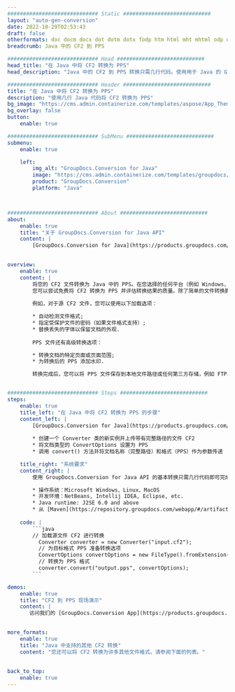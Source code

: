 ```yaml
---
############################# Static ############################
layout: "auto-gen-conversion"
date: 2022-10-29T02:53:43
draft: false
otherformats: doc docm docx dot dotm dotx fodp htm html mht mhtml odp odt otp pot potm potx pps ppsm ppsx ppt pptm pptx rtf
breadcrumb: Java 中的 CF2 到 PPS

############################# Head ############################
head_title: "在 Java 中将 CF2 转换为 PPS"
head_description: "Java 中的 CF2 到 PPS 转换只需几行代码。使用用于 Java 的 GroupDocs 文档转换 API 转换 160 多种文件格式"

############################# Header ############################
title: "在 Java 中将 CF2 转换为 PPS"
description: "使用几行 Java 代码将 CF2 转换为 PPS"
bg_image: "https://cms.admin.containerize.com/templates/aspose/App_Themes/V3/images/bg/header1.png"
bg_overlay: false
button:
    enable: true

############################# SubMenu ############################
submenu:
    enable: true

    left:
        img_alt: "GroupDocs.Conversion for Java"
        image: "https://cms.admin.containerize.com/templates/groupdocs/images/product-logos/90x90-noborder/groupdocs-conversion-java.png"
        product: "GroupDocs.Conversion"
        platform: "Java"



############################# About ############################
about:
    enable: true
    title: "关于 GroupDocs.Conversion for Java API"
    content: |
        [GroupDocs.Conversion for Java](https://products.groupdocs.com/conversion/java/) 是一种高级文件格式转换 API，用于在 Microsoft Office、OpenDocument、PDF、HTML、电子邮件、CAD 等流行图像和文档格式之间进行转换。只需几行代码即可完成更多工作。本机 API 会自动检测原始文档的格式，并提供许多选项来自定义转换后的文档。除了从文档中提取信息的功能外，它还默认支持将转换结果缓存到本地磁盘。但是，任何类型的缓存存储都可以通过实施适当的接口来支持 - Amazon S3、Dropbox、Google Drive、Windows Azure、Reddis 或任何其他接口。
    

overview:
    enable: true
    content: |
        将您的 CF2 文件转换为 Java 中的 PPS。在您选择的任何平台（例如 Windows、Linux、macOS）上，只需几行 Java 代码。
        您可以尝试免费将 CF2 转换为 PPS 并评估转换结果的质量。除了简单的文件转换脚本外，您还可以尝试更复杂的选项来加载 CF2 源文件并存储 PPS 输出。 
        
        例如，对于源 CF2 文件，您可以使用以下加载选项：

        * 自动检测文件格式;
        * 指定受保护文件的密码（如果文件格式支持）;
        * 替换丢失的字体以保留文档的外观.
        
        PPS 文件还有高级转换选项：

        * 转换文档的特定页面或页面范围;
        * 为转换后的 PPS 添加水印.

        转换完成后，您可以将 PPS 文件保存到本地文件路径或任何第三方存储，例如 FTP、Amazon S3、Google Drive、Dropbox 等。请注意 - 转换 CF2到 PPS，您不需要安装任何额外的软件，例如 MS Office、Open Office、Adobe Acrobat Reader 等。


############################# Steps ############################
steps:
    enable: true
    title_left: "在 Java 中将 CF2 转换为 PPS 的步骤"
    content_left: |
        [GroupDocs.Conversion for Java](https://products.groupdocs.com/conversion/java/) 允许开发人员使用几行代码轻松地将 CF2 文件转换为 PPS。
        
        * 创建一个 Converter 类的新实例并上传带有完整路径的文件 CF2
        * 将文档类型的 ConvertOptions 设置为 PPS
        * 调用 convert() 方法并将文档名称（完整路径）和格式（PPS）作为参数传递

    title_right: "系统要求"
    content_right: |
        使用 GroupDocs.Conversion for Java API 的基本转换只需几行代码即可完成。所有主要平台和操作系统都支持我们的 API。在执行以下代码之前，请确保您的系统上安装了以下先决条件。

        * 操作系统：Microsoft Windows、Linux、MacOS
        * 开发环境：NetBeans, Intellij IDEA, Eclipse, etc.
        * Java runtime: J2SE 6.0 and above
        * 从 [Maven](https://repository.groupdocs.com/webapp/#/artifacts/browse/tree/General/repo/com/groupdocs/groupdocs-conversion) 获取最新的 GroupDocs.Conversion for Java
         
    code: |
        ```java    
        // 加载源文件 CF2 进行转换
          Converter converter = new Converter("input.cf2");
          // 为目标格式 PPS 准备转换选项
          ConvertOptions convertOptions = new FileType().fromExtension("pps").getConvertOptions();
          // 转换为 PPS 格式
          converter.convert("output.pps", convertOptions);
        ```

demos:
    enable: true
    title: "CF2 到 PPS 现场演示"
    content: |
       访问我们的 [GroupDocs.Conversion App](https://products.groupdocs.app/conversion/family) 网站并立即尝试 CF2 到 PPS 转换。免费演示具有以下好处
          

more_formats:
    enable: true
    title: "Java 中支持的其他 CF2 转换"
    content: "您还可以将 CF2 转换为许多其他文件格式。请参阅下面的列表。"
       
       
back_to_top:
    enable: true
---
```

